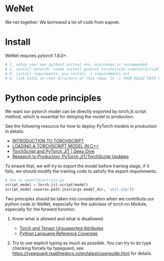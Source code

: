 # WeNet

We net together. We borrowed a lot of code from espnet.

# Install

WeNet requries pytorch 1.6.0+.

``` sh
# 1. setup your own python3 virtual env, miniconda is recommended.
# 2. install pytorch: conda install pytorch torchvision cudatoolkit=10.1 -c pytorch
# 3. install requriments: pip install -r requirements.txt
# 4. link kaldi on root directory of this repo: ln -s YOUR_KALDI_PATH kaldi
```

# Python code principles

We want our pytorch model can be directly exported by torch.jit.script method,
which is essential for deloying the model to production.

See the following resource for how to deploy PyTorch models in production in details.
- [INTRODUCTION TO TORCHSCRIPT](https://pytorch.org/tutorials/beginner/Intro_to_TorchScript_tutorial.html)
- [LOADING A TORCHSCRIPT MODEL IN C++](https://pytorch.org/tutorials/advanced/cpp_export.html)
- [TorchScript and PyTorch JIT | Deep Dive](https://www.youtube.com/watch?v=2awmrMRf0dA&t=574s)
- [Research to Production: PyTorch JIT/TorchScript Updates](https://www.youtube.com/watch?v=St3gdHJzic0)

To ensure that, we will try to export the model before training stage,
if it fails, we should modify the training code to satisfy the export requirements.

``` python
# See in wenet/bin/train.py
script_model = torch.jit.script(model)
script_model.save(os.path.join(args.model_dir, 'init.zip'))
```

Two principles should be taken into consideration when we contribute our python code
to WeNet, especially for the subclass of torch.nn.Module, especially for the forward function.

1. Know what is allowed and what is disallowed.
    - [Torch and Tensor Unsupported Attributes](https://pytorch.org/docs/master/jit_unsupported.html#jit-unsupported)
    - [Python Language Reference Coverage](https://pytorch.org/docs/master/jit_python_reference.html#python-language-reference)

2. Try to use explicit typing as much as possible. You can try to do type checking
forcely by typeguard, see https://typeguard.readthedocs.io/en/latest/userguide.html for details.

